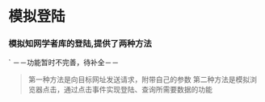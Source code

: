 # 模拟登陆
### 模拟知网学者库的登陆,提供了两种方法	
` －－功能暂时不完善，待补全－－
>第一种方法是向目标网址发送请求，附带自己的参数
>第二种方法是模拟浏览器点击，通过点击事件实现登陆、查询所需要数据的功能
